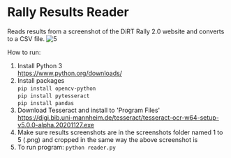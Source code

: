# Rally Results Reader

Reads results from a screenshot of the DiRT Rally 2.0 website and converts to a CSV file.
![5](https://user-images.githubusercontent.com/41238606/115768757-a26cc980-a3a2-11eb-8881-abb67dde64e4.png)

How to run:

1. Install Python 3\
   https://www.python.org/downloads/
2. Install packages\
   `pip install opencv-python`\
   `pip install pytesseract`\
   `pip install pandas`
3. Download Tesseract and install to 'Program Files'\
   https://digi.bib.uni-mannheim.de/tesseract/tesseract-ocr-w64-setup-v5.0.0-alpha.20201127.exe
4. Make sure results screenshots are in the screenshots folder named 1 to 5 (.png) and cropped in the same way the above screenshot is
5. To run program: `python reader.py`
